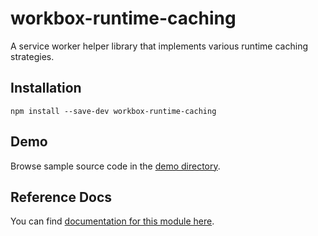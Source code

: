 <!-- DO NOT EDIT. This page is autogenerated. -->
<!-- To make changes, edit templates/Project-README.hbs, not this file. -->

# workbox-runtime-caching

A service worker helper library that implements various runtime caching strategies.

## Installation

`npm install --save-dev workbox-runtime-caching`

## Demo

Browse sample source code in the [demo directory](https://github.com/GoogleChrome/sw-helpers/tree/master/packages/workbox-runtime-caching/demo).

## Reference Docs

You can find [documentation for this module here](https://googlechrome.github.io/sw-helpers/reference-docs/stable/latest/module-workbox-runtime-caching.html#main).
